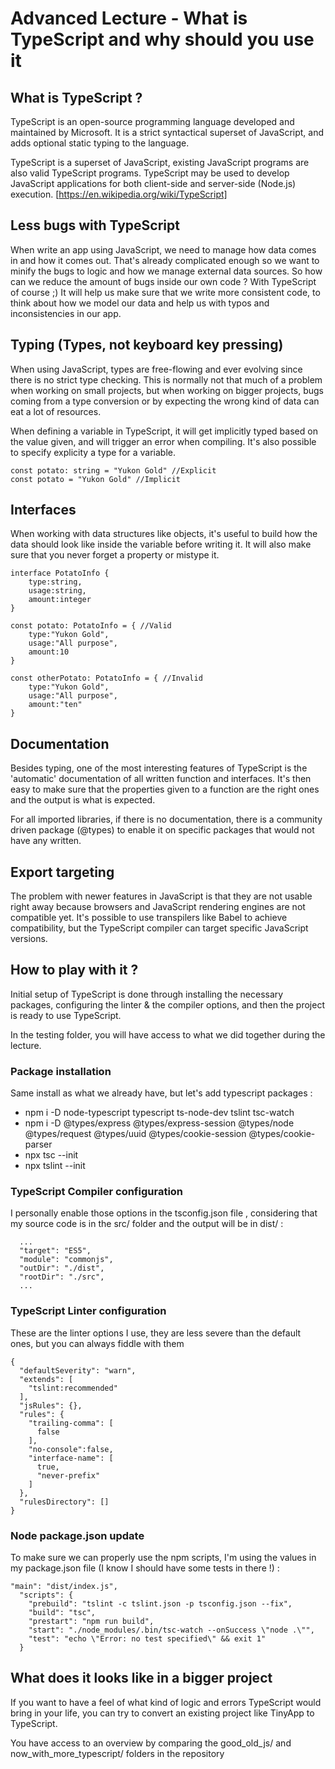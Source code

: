 # Advanced Lecture - What is TypeScript and why should you use it

## What is TypeScript ?

TypeScript is an open-source programming language developed and maintained by Microsoft. It is a strict syntactical superset of JavaScript, and adds optional static typing to the language.

TypeScript is a superset of JavaScript, existing JavaScript programs are also valid TypeScript programs. TypeScript may be used to develop JavaScript applications for both client-side and server-side (Node.js) execution. [https://en.wikipedia.org/wiki/TypeScript]

## Less bugs with TypeScript

When write an app using JavaScript, we need to manage how data comes in and how it comes out. That's already complicated enough so we want to minify the bugs to logic and how we manage external data sources. So how can we reduce the amount of bugs inside our own code ? With TypeScript of course ;) It will help us make sure that we write more consistent code, to think about how we model our data and help us with typos and inconsistencies in our app.

## Typing (Types, not keyboard key pressing)

When using JavaScript, types are free-flowing and ever evolving since there is no strict type checking. This is normally not that much of a problem when working on small projects, but when working on bigger projects, bugs coming from a type conversion or by expecting the wrong kind of data can eat a lot of resources.

When defining a variable in TypeScript, it will get implicitly typed based on the value given, and will trigger an error when compiling. It's also possible to specify explicity a type for a variable.

```
const potato: string = "Yukon Gold" //Explicit
const potato = "Yukon Gold" //Implicit

```

## Interfaces

When working with data structures like objects, it's useful to build how the data should look like inside the variable before writing it. It will also make sure that you never forget a property or mistype it.

```
interface PotatoInfo {
    type:string,
    usage:string,
    amount:integer
}

const potato: PotatoInfo = { //Valid
    type:"Yukon Gold",
    usage:"All purpose",
    amount:10
} 

const otherPotato: PotatoInfo = { //Invalid
    type:"Yukon Gold",
    usage:"All purpose",
    amount:"ten"
} 
```

## Documentation

Besides typing, one of the most interesting features of TypeScript is the 'automatic' documentation of all written function and interfaces. It's then easy to make sure that the properties given to a function are the right ones and the output is what is expected.

For all imported libraries, if there is no documentation, there is a community driven package (@types) to enable it on specific packages that would not have any written.

## Export targeting

The problem with newer features in JavaScript is that they are not usable right away because browsers and JavaScript rendering engines are not compatible yet. It's possible to use transpilers like Babel to achieve compatibility, but the TypeScript compiler can target specific JavaScript versions.

## How to play with it ?

Initial setup of TypeScript is done through installing the necessary packages, configuring the linter & the compiler options, and then the project is ready to use TypeScript.

In the testing folder, you will have access to what we did together during the lecture.

### Package installation

Same install as what we already have, but let's add typescript packages :

- npm i -D node-typescript typescript ts-node-dev tslint tsc-watch
- npm i -D @types/express @types/express-session @types/node @types/request @types/uuid @types/cookie-session @types/cookie-parser
- npx tsc --init
- npx tslint --init

### TypeScript Compiler configuration

I personally enable those options in the tsconfig.json file , considering that my source code is in the src/ folder and the output will be in dist/ :

```
  ...
  "target": "ES5",  
  "module": "commonjs",
  "outDir": "./dist",                           
  "rootDir": "./src",
  ...
```

### TypeScript Linter configuration

These are the linter options I use, they are less severe than the default ones, but you can always fiddle with them

```
{
  "defaultSeverity": "warn",
  "extends": [
    "tslint:recommended"
  ],
  "jsRules": {},
  "rules": {
    "trailing-comma": [
      false
    ],
    "no-console":false,
    "interface-name": [
      true,
      "never-prefix"
    ]
  },
  "rulesDirectory": []
}
```

### Node package.json update

To make sure we can properly use the npm scripts, I'm using the values in my package.json file (I know I should have some tests in there !) :

```
"main": "dist/index.js",
  "scripts": {
    "prebuild": "tslint -c tslint.json -p tsconfig.json --fix",
    "build": "tsc",
    "prestart": "npm run build",
    "start": "./node_modules/.bin/tsc-watch --onSuccess \"node .\"",
    "test": "echo \"Error: no test specified\" && exit 1"
  }
```

## What does it looks like in a bigger project

If you want to have a feel of what kind of logic and errors TypeScript would bring in your life, you can try to convert an existing project like TinyApp to TypeScript.

You have access to an overview by comparing the good_old_js/ and now_with_more_typescript/ folders in the repository